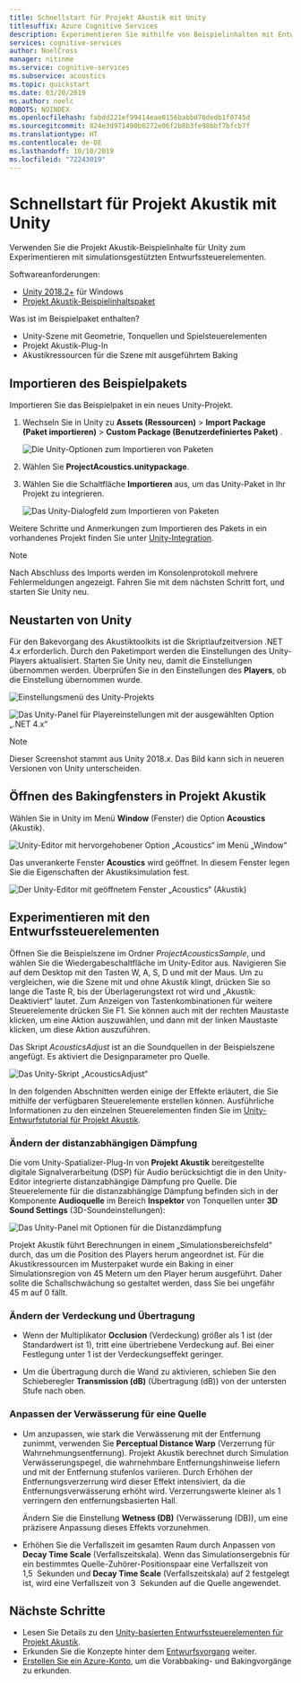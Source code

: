 ```yaml
---
title: Schnellstart für Projekt Akustik mit Unity
titlesuffix: Azure Cognitive Services
description: Experimentieren Sie mithilfe von Beispielinhalten mit Entwurfssteuerelementen von Projekt Akustik in Unity, und führen Sie eine Bereitstellung auf dem Windows-Desktop aus.
services: cognitive-services
author: NoelCross
manager: nitinme
ms.service: cognitive-services
ms.subservice: acoustics
ms.topic: quickstart
ms.date: 03/20/2019
ms.author: noelc
ROBOTS: NOINDEX
ms.openlocfilehash: fabdd221ef99414eae0156babbd76dedb1f0745d
ms.sourcegitcommit: 824e3d971490b0272e06f2b8b3fe98bbf7bfcb7f
ms.translationtype: HT
ms.contentlocale: de-DE
ms.lasthandoff: 10/10/2019
ms.locfileid: "72243019"
---
```

# <a name="project-acoustics-unity-quickstart"></a>Schnellstart für Projekt Akustik mit Unity
Verwenden Sie die Projekt Akustik-Beispielinhalte für Unity zum Experimentieren mit simulationsgestützten Entwurfssteuerelementen.

Softwareanforderungen:
* [Unity 2018.2+](https://unity3d.com) für Windows
* [Projekt Akustik-Beispielinhaltspaket](https://www.microsoft.com/download/details.aspx?id=57346)

Was ist im Beispielpaket enthalten?
* Unity-Szene mit Geometrie, Tonquellen und Spielsteuerelementen
* Projekt Akustik-Plug-In
* Akustikressourcen für die Szene mit ausgeführtem Baking

## <a name="import-the-sample-package"></a>Importieren des Beispielpakets
Importieren Sie das Beispielpaket in ein neues Unity-Projekt.
1. Wechseln Sie in Unity zu **Assets (Ressourcen)**  > **Import Package (Paket importieren)**  > **Custom Package (Benutzerdefiniertes Paket)** .

    ![Die Unity-Optionen zum Importieren von Paketen](media/import-package.png)  

1. Wählen Sie **ProjectAcoustics.unitypackage**.

1. Wählen Sie die Schaltfläche **Importieren** aus, um das Unity-Paket in Ihr Projekt zu integrieren.  
  
    ![Das Unity-Dialogfeld zum Importieren von Paketen](media/import-dialog.png)  

Weitere Schritte und Anmerkungen zum Importieren des Pakets in ein vorhandenes Projekt finden Sie unter [Unity-Integration](unity-integration.md).

>[!NOTE]
>Nach Abschluss des Imports werden im Konsolenprotokoll mehrere Fehlermeldungen angezeigt. Fahren Sie mit dem nächsten Schritt fort, und starten Sie Unity neu.

## <a name="restart-unity"></a>Neustarten von Unity
Für den Bakevorgang des Akustiktoolkits ist die Skriptlaufzeitversion .NET 4.*x* erforderlich. Durch den Paketimport werden die Einstellungen des Unity-Players aktualisiert. Starten Sie Unity neu, damit die Einstellungen übernommen werden. Überprüfen Sie in den Einstellungen des **Players**, ob die Einstellung übernommen wurde.

![Einstellungsmenü des Unity-Projekts](media/player-settings.png)  

![Das Unity-Panel für Playereinstellungen mit der ausgewählten Option „.NET 4.x“](media/net45.png)  

>[!NOTE]
>Dieser Screenshot stammt aus Unity 2018.*x*. Das Bild kann sich in neueren Versionen von Unity unterscheiden.

## <a name="open-the-project-acoustics-bake-window"></a>Öffnen des Bakingfensters in Projekt Akustik
Wählen Sie in Unity im Menü **Window** (Fenster) die Option **Acoustics** (Akustik).

![Unity-Editor mit hervorgehobener Option „Acoustics“ im Menü „Window“](media/window-acoustics.png)

Das unverankerte Fenster **Acoustics** wird geöffnet. In diesem Fenster legen Sie die Eigenschaften der Akustiksimulation fest.

![Der Unity-Editor mit geöffnetem Fenster „Acoustics“ (Akustik)](media/unity-editor-plugin-window.png)  

## <a name="experiment-with-the-design-controls"></a>Experimentieren mit den Entwurfssteuerelementen
Öffnen Sie die Beispielszene im Ordner *ProjectAcousticsSample*, und wählen Sie die Wiedergabeschaltfläche im Unity-Editor aus. Navigieren Sie auf dem Desktop mit den Tasten W, A, S, D und mit der Maus. Um zu vergleichen, wie die Szene mit und ohne Akustik klingt, drücken Sie so lange die Taste R, bis der Überlagerungstext rot wird und „Akustik: Deaktiviert“ lautet. Zum Anzeigen von Tastenkombinationen für weitere Steuerelemente drücken Sie F1. Sie können auch mit der rechten Maustaste klicken, um eine Aktion auszuwählen, und dann mit der linken Maustaste klicken, um diese Aktion auszuführen.

Das Skript *AcousticsAdjust* ist an die Soundquellen in der Beispielszene angefügt. Es aktiviert die Designparameter pro Quelle.

![Das Unity-Skript „AcousticsAdjust“](media/acoustics-adjust.png)

In den folgenden Abschnitten werden einige der Effekte erläutert, die Sie mithilfe der verfügbaren Steuerelemente erstellen können. Ausführliche Informationen zu den einzelnen Steuerelementen finden Sie im [Unity-Entwurfstutorial für Projekt Akustik](unity-workflow.md).

### <a name="modify-distance-based-attenuation"></a>Ändern der distanzabhängigen Dämpfung
Die vom Unity-Spatializer-Plug-In von **Projekt Akustik** bereitgestellte digitale Signalverarbeitung (DSP) für Audio berücksichtigt die in den Unity-Editor integrierte distanzabhängige Dämpfung pro Quelle. Die Steuerelemente für die distanzabhängige Dämpfung befinden sich in der Komponente **Audioquelle** im Bereich **Inspektor** von Tonquellen unter **3D Sound Settings** (3D-Soundeinstellungen):

![Das Unity-Panel mit Optionen für die Distanzdämpfung](media/distance-attenuation.png)

Projekt Akustik führt Berechnungen in einem „Simulationsbereichsfeld“ durch, das um die Position des Players herum angeordnet ist. Für die Akustikressourcen im Musterpaket wurde ein Baking in einer Simulationsregion von 45 Metern um den Player herum ausgeführt. Daher sollte die Schallschwächung so gestaltet werden, dass Sie bei ungefähr 45 m auf 0 fällt.

### <a name="modify-occlusion-and-transmission"></a>Ändern der Verdeckung und Übertragung
* Wenn der Multiplikator **Occlusion** (Verdeckung) größer als 1 ist (der Standardwert ist 1), tritt eine übertriebene Verdeckung auf. Bei einer Festlegung unter 1 ist der Verdeckungseffekt geringer.

* Um die Übertragung durch die Wand zu aktivieren, schieben Sie den Schieberegler **Transmission (dB)** (Übertragung (dB)) von der untersten Stufe nach oben.

### <a name="modify-wetness-for-a-source"></a>Anpassen der Verwässerung für eine Quelle
* Um anzupassen, wie stark die Verwässerung mit der Entfernung zunimmt, verwenden Sie **Perceptual Distance Warp** (Verzerrung für Wahrnehmungsentfernung). Projekt Akustik berechnet durch Simulation Verwässerungspegel, die wahrnehmbare Entfernungshinweise liefern und mit der Entfernung stufenlos variieren. Durch Erhöhen der Entfernungsverzerrung wird dieser Effekt intensiviert, da die Entfernungsverwässerung erhöht wird. Verzerrungswerte kleiner als 1 verringern den entfernungsbasierten Hall.

   Ändern Sie die Einstellung **Wetness (DB)** (Verwässerung (DB)), um eine präzisere Anpassung dieses Effekts vorzunehmen.

* Erhöhen Sie die Verfallszeit im gesamten Raum durch Anpassen von **Decay Time Scale** (Verfallszeitskala). Wenn das Simulationsergebnis für ein bestimmtes Quelle-Zuhörer-Positionspaar eine Verfallszeit von 1,5  Sekunden und **Decay Time Scale** (Verfallszeitskala) auf 2 festgelegt ist, wird eine Verfallszeit von 3  Sekunden auf die Quelle angewendet.

## <a name="next-steps"></a>Nächste Schritte
* Lesen Sie Details zu den [Unity-basierten Entwurfssteuerelementen für Projekt Akustik](unity-workflow.md).
* Erkunden Sie die Konzepte hinter dem [Entwurfsvorgang](design-process.md) weiter.
* [Erstellen Sie ein Azure-Konto](create-azure-account.md), um die Vorabbaking- und Bakingvorgänge zu erkunden.
